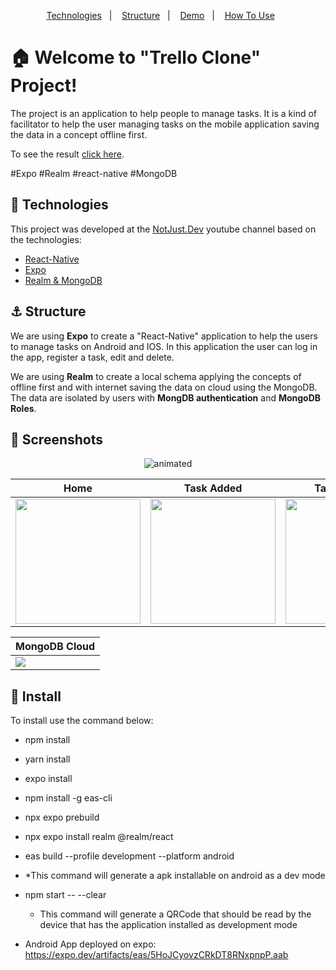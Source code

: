 <p align="center">  
  <a href="#rocket-technologies">Technologies</a>&nbsp;&nbsp;&nbsp;|&nbsp;&nbsp;&nbsp;  
  <a href="#anchor-structure">Structure</a>&nbsp;&nbsp;&nbsp;|&nbsp;&nbsp;&nbsp;  
  <a href="#movie_camera-screenshots">Demo</a>&nbsp;&nbsp;&nbsp;|&nbsp;&nbsp;&nbsp;
  <a href="#information_source-how-to-use">How To Use</a>&nbsp;&nbsp;&nbsp;&nbsp;&nbsp;&nbsp;
</p>

# :house: Welcome to "Trello Clone" Project!

The project is an application to help people to manage tasks. It is a kind of facilitator to help the user managing tasks on the mobile application saving the data in a concept offline first.

To see the result [click here](https://google.com/).

#Expo #Realm #react-native #MongoDB

## :rocket: Technologies

This project was developed at the [NotJust.Dev](https://www.youtube.com/watch?v=WiXs0JbA3_k) youtube channel based on the technologies:

- [React-Native](https://reactnative.dev/)
- [Expo](https://expo.dev/)
- [Realm & MongoDB](https://www.mongodb.com/developer/)

## :anchor: Structure

We are using **Expo** to create a "React-Native" application to help the users to manage tasks on Android and IOS. In this application the user can log in the app, register a task, edit and delete.

We are using **Realm** to create a local schema applying the concepts of offline first and with internet saving the data on cloud using the MongoDB. The data are isolated by users with **MongDB authentication** and **MongoDB Roles**.

## :movie_camera: Screenshots
  
<p align="center">
  <img src="demo-resize.gif" alt="animated" />
</p>

| Home | Task Added | Task Added 2| Login | Profile|Task Details|
| - | - | - | -|-|-|
| <img src="https://github.com/user-attachments/assets/ce272625-9383-4822-bc5b-2f8fcb0e05d8" width="200"> | <img src="https://github.com/user-attachments/assets/2ba7deae-48d4-4edc-a945-e4f8a50d4e16" width="200"> |<img src="https://github.com/user-attachments/assets/3a913db6-6bda-4140-8f68-d4613bd78f92" width="200">|<img src="https://github.com/user-attachments/assets/fc9ebc98-842a-41f6-9c38-a9ac2929d566" width="200">|<img src="https://github.com/user-attachments/assets/7bc9641d-8a1c-4f76-915a-624f7428e377" width="200">|<img src="https://github.com/user-attachments/assets/8600a20c-5fd6-4396-af8e-6c7a567d24b9" width="200">|

|MongoDB Cloud|
| - |
|<img src="https://github.com/user-attachments/assets/a8f32662-ce42-48ca-9e81-fb2cdd3efe9d">|




## :electric_plug: Install

To install use the command below:

- npm install
- yarn install
- expo install
- npm install -g eas-cli
- npx expo prebuild
- npx expo install realm @realm/react
- eas build --profile development --platform android
- *This command will generate a apk installable on android as a dev mode

- npm start -- --clear
  * This command will generate a QRCode that should be read by the device that has the application installed as development mode

- Android App deployed on expo: https://expo.dev/artifacts/eas/5HoJCyovzCRkDT8RNxpnpP.aab
